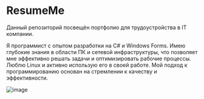 # ResumeMe
Данный репозиторий посвещён портфолио для трудоустройства в IT компании.

Я программист с опытом разработки на C# и Windows Forms. Имею глубокие знания в области ПК и сетевой инфраструктуры, что позволяет мне эффективно решать задачи и оптимизировать рабочие процессы. Люблю Linux и активно использую его в своей работе. Мой подход к программированию основан на стремлении к качеству и эффективности.

![image](https://github.com/user-attachments/assets/687c71bc-f305-4376-89e2-337360c879cb)

